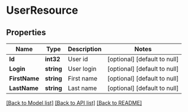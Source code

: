 # UserResource

## Properties
Name | Type | Description | Notes
------------ | ------------- | ------------- | -------------
**Id** | **int32** | User id | [optional] [default to null]
**Login** | **string** | User login | [optional] [default to null]
**FirstName** | **string** | First name | [optional] [default to null]
**LastName** | **string** | Last name | [optional] [default to null]

[[Back to Model list]](../README.md#documentation-for-models) [[Back to API list]](../README.md#documentation-for-api-endpoints) [[Back to README]](../README.md)


